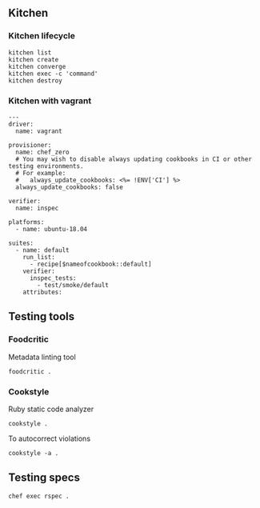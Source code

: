 ## Kitchen

### Kitchen lifecycle

```
kitchen list
kitchen create
kitchen converge
kitchen exec -c 'command'
kitchen destroy
```

### Kitchen with vagrant

```
---
driver:
  name: vagrant

provisioner:
  name: chef_zero
  # You may wish to disable always updating cookbooks in CI or other testing environments.
  # For example:
  #   always_update_cookbooks: <%= !ENV['CI'] %>
  always_update_cookbooks: false

verifier:
  name: inspec

platforms:
  - name: ubuntu-18.04

suites:
  - name: default
    run_list:
      - recipe[$nameofcookbook::default]
    verifier:
      inspec_tests:
        - test/smoke/default
    attributes:
```

## Testing tools

### Foodcritic

Metadata linting tool

```
foodcritic .
```

### Cookstyle

Ruby static code analyzer

```
cookstyle . 
```

To autocorrect violations

```
cookstyle -a .
```

## Testing specs

```
chef exec rspec .
```
